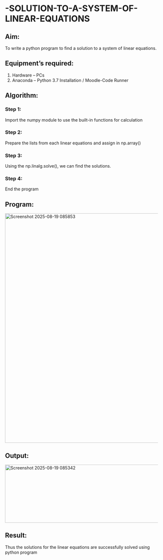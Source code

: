 # -SOLUTION-TO-A-SYSTEM-OF-LINEAR-EQUATIONS
## Aim:
To write a python program to find a solution to a system of linear equations.
## Equipment’s required:
1. 	Hardware – PCs
2. 	Anaconda – Python 3.7 Installation / Moodle-Code Runner
## Algorithm:
### Step 1: 
Import the numpy module to use the built-in functions for calculation
### Step 2: 
Prepare the lists from each linear equations and assign in np.array()
### Step 3: 
Using the np.linalg.solve(), we can find the solutions.
### Step 4: 
End the program
## Program:

<img width="875" height="758" alt="Screenshot 2025-08-19 085853" src="https://github.com/user-attachments/assets/3c60f27d-97e0-4acb-b5e0-78b298c77553" />


## Output:

<img width="524" height="192" alt="Screenshot 2025-08-19 085342" src="https://github.com/user-attachments/assets/715fc7c1-3ee7-4a21-a23f-034849992ae4" />



## Result: 
Thus the solutions for the linear equations are successfully solved using python program


